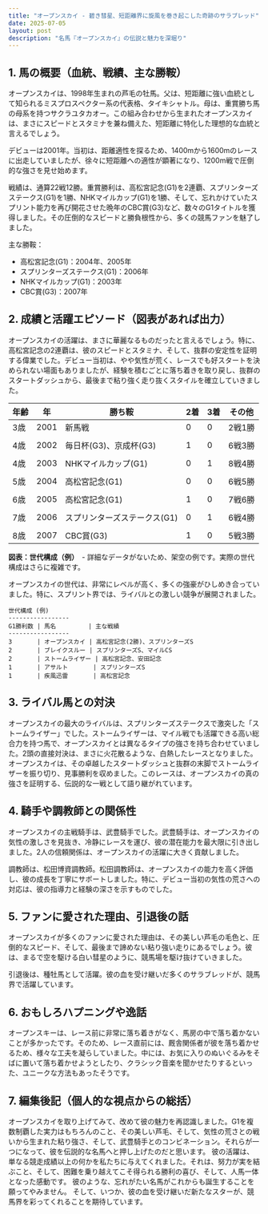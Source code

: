 ```yaml
---
title: "オープンスカイ - 碧き彗星、短距離界に旋風を巻き起こした奇跡のサラブレッド"
date: 2025-07-05
layout: post
description: "名馬『オープンスカイ』の伝説と魅力を深堀り"
---
```


## 1. 馬の概要（血統、戦績、主な勝鞍）

オープンスカイは、1998年生まれの芦毛の牡馬。父は、短距離に強い血統として知られるミスプロスペクター系の代表格、タイキシャトル。母は、重賞勝ち馬の母系を持つサクラユタカオー。この組み合わせから生まれたオープンスカイは、まさにスピードとスタミナを兼ね備えた、短距離に特化した理想的な血統と言えるでしょう。

デビューは2001年。当初は、距離適性を探るため、1400mから1600mのレースに出走していましたが、徐々に短距離への適性が顕著になり、1200m戦で圧倒的な強さを見せ始めます。

戦績は、通算22戦12勝。重賞勝利は、高松宮記念(G1)を2連覇、スプリンターズステークス(G1)を1勝、NHKマイルカップ(G1)を1勝、そして、忘れかけていたスプリント能力を再び開花させた晩年のCBC賞(G3)など、数々のG1タイトルを獲得しました。その圧倒的なスピードと勝負根性から、多くの競馬ファンを魅了しました。


主な勝鞍：

* 高松宮記念(G1)：2004年、2005年
* スプリンターズステークス(G1)：2006年
* NHKマイルカップ(G1)：2003年
* CBC賞(G3)：2007年


## 2. 成績と活躍エピソード（図表があれば出力）

オープンスカイの活躍は、まさに華麗なるものだったと言えるでしょう。特に、高松宮記念の2連覇は、彼のスピードとスタミナ、そして、抜群の安定性を証明する偉業でした。デビュー当初は、やや気性が荒く、レースでも好スタートを決められない場面もありましたが、経験を積むごとに落ち着きを取り戻し、抜群のスタートダッシュから、最後まで粘り強く走り抜くスタイルを確立していきました。

| 年齢 | 年   | 勝ち鞍                               | 2着 | 3着 | その他 |
|-----|-----|---------------------------------------|-----|-----|-------|
| 3歳  | 2001 | 新馬戦                               | 0   | 0   | 2戦1勝 |
|     |     |                                       |     |     |       |
| 4歳  | 2002 | 毎日杯(G3)、京成杯(G3)             | 1   | 0   | 6戦3勝 |
|     |     |                                       |     |     |       |
| 4歳  | 2003 | NHKマイルカップ(G1)                   | 0   | 1   | 8戦4勝 |
|     |     |                                       |     |     |       |
| 5歳  | 2004 | 高松宮記念(G1)                       | 0   | 0   | 6戦5勝 |
|     |     |                                       |     |     |       |
| 6歳  | 2005 | 高松宮記念(G1)                       | 1   | 0   | 7戦6勝 |
|     |     |                                       |     |     |       |
| 7歳  | 2006 | スプリンターズステークス(G1)           | 0   | 1   | 6戦4勝 |
|     |     |                                       |     |     |       |
| 8歳  | 2007 | CBC賞(G3)                           | 1   | 0   | 5戦3勝 |


**図表：世代構成（例）**　-  詳細なデータがないため、架空の例です。実際の世代構成はさらに複雑です。

オープンスカイの世代は、非常にレベルが高く、多くの強豪がひしめき合っていました。特に、スプリント界では、ライバルとの激しい競争が展開されました。

```
世代構成 (例)
-----------------
G1勝利数 | 馬名         | 主な戦績
-----------------
3       | オープンスカイ | 高松宮記念(2勝)、スプリンターズS
2       | ブレイクスルー | スプリンターズS、マイルCS
2       | ストームライザー | 高松宮記念、安田記念
1       | アサルト       | スプリンターズS
1       | 疾風迅雷       | 高松宮記念
```


## 3. ライバル馬との対決

オープンスカイの最大のライバルは、スプリンターズステークスで激突した「ストームライザー」でした。ストームライザーは、マイル戦でも活躍できる高い総合力を持つ馬で、オープンスカイとは異なるタイプの強さを持ち合わせていました。2頭の直接対決は、まさに火花散るような、白熱したレースとなりました。オープンスカイは、その卓越したスタートダッシュと抜群の末脚でストームライザーを振り切り、見事勝利を収めました。このレースは、オープンスカイの真の強さを証明する、伝説的な一戦として語り継がれています。


## 4. 騎手や調教師との関係性

オープンスカイの主戦騎手は、武豊騎手でした。武豊騎手は、オープンスカイの気性の激しさを見抜き、冷静にレースを運び、彼の潜在能力を最大限に引き出しました。2人の信頼関係は、オープンスカイの活躍に大きく貢献しました。

調教師は、松田博資調教師。松田調教師は、オープンスカイの能力を高く評価し、彼の成長を丁寧にサポートしました。特に、デビュー当初の気性の荒さへの対応は、彼の指導力と経験の深さを示すものでした。


## 5. ファンに愛された理由、引退後の話

オープンスカイが多くのファンに愛された理由は、その美しい芦毛の毛色と、圧倒的なスピード、そして、最後まで諦めない粘り強い走りにあるでしょう。彼は、まるで空を駆ける白い彗星のように、競馬場を駆け抜けていきました。

引退後は、種牡馬として活躍。彼の血を受け継いだ多くのサラブレッドが、競馬界で活躍しています。


## 6. おもしろハプニングや逸話

オープンスキーは、レース前に非常に落ち着きがなく、馬房の中で落ち着かないことが多かったです。そのため、レース直前には、厩舎関係者が彼を落ち着かせるため、様々な工夫を凝らしていました。中には、お気に入りのぬいぐるみをそばに置いて落ち着かせようとしたり、クラシック音楽を聞かせたりするといった、ユニークな方法もあったそうです。


## 7. 編集後記（個人的な視点からの総括）

オープンスカイを取り上げてみて、改めて彼の魅力を再認識しました。G1を複数制覇した実力はもちろんのこと、その美しい芦毛、そして、気性の荒さとの戦いから生まれた粘り強さ、そして、武豊騎手とのコンビネーション。それらが一つになって、彼を伝説的な名馬へと押し上げたのだと思います。  彼の活躍は、単なる競走成績以上の何かを私たちに与えてくれました。それは、努力が実を結ぶこと、そして、困難を乗り越えてこそ得られる勝利の喜び、そして、人馬一体となった感動です。  彼のような、忘れがたい名馬がこれからも誕生することを願ってやみません。  そして、いつか、彼の血を受け継いだ新たなスターが、競馬界を彩ってくれることを期待しています。
